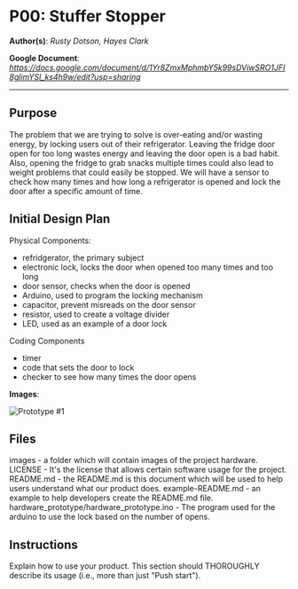 # P00: Stuffer Stopper

**Author(s)**: *Rusty Dotson, Hayes Clark*

**Google Document**: *https://docs.google.com/document/d/1Yr8ZmxMphmbY5k99sDViwSRO1JFI8glimYSl_ks4h9w/edit?usp=sharing*

---
## Purpose
The problem that we are trying to solve is over-eating and/or wasting energy, by locking users out of their refrigerator. Leaving the fridge door open for too long wastes energy and leaving the door open is a bad habit. Also, opening the fridge to grab snacks multiple times could also lead to weight problems that could easily be stopped. We will have a sensor to check how many times and how long a refrigerator is opened and lock the door after a specific amount of time.

## Initial Design Plan
Physical Components:
- refridgerator, the primary subject
- electronic lock, locks the door when opened too many times and too long
- door sensor, checks when the door is opened
- Arduino, used to program the locking mechanism
- capacitor, prevent misreads on the door sensor
- resistor, used to create a voltage divider
- LED, used as an example of a door lock

Coding Components
- timer
- code that sets the door to lock
- checker to see how many times the door opens

**Images**:

![Prototype #1](images/prototype.png)

## Files
images            - a folder which will contain images of the project hardware.
LICENSE           - It's the license that allows certain software usage for the project.
README.md         - the README.md is this document which will be used to help users understand what our product does.
example-README.md - an example to help developers create the README.md file.
hardware_prototype/hardware_prototype.ino - The program used for the arduino to use the lock based on the number of opens.

## Instructions
Explain how to use your product. 
This section should THOROUGHLY describe its usage (i.e., more than just "Push start").

